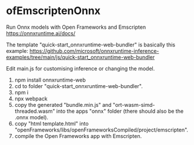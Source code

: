 # ofEmscriptenOnnx

Run Onnx models with Open Frameworks and Emscripten
https://onnxruntime.ai/docs/


The template "quick-start_onnxruntime-web-bundler" is basically this example: https://github.com/microsoft/onnxruntime-inference-examples/tree/main/js/quick-start_onnxruntime-web-bundler

Edit main.js for customising inference or changing the model.

1. npm install onnxruntime-web
2. cd to folder "quick-start_onnxruntime-web-bundler".
2. npm i
3. npx webpack
4. copy the generated "bundle.min.js" and "ort-wasm-simd-threaded.wasm" into the apps "onnx" folder (there should also be the .onnx model).
5. copy "html template.html" into "openFrameworks/libs/openFrameworksCompiled/project/emscripten".
6. compile the Open Frameworks app with Emscripten.
